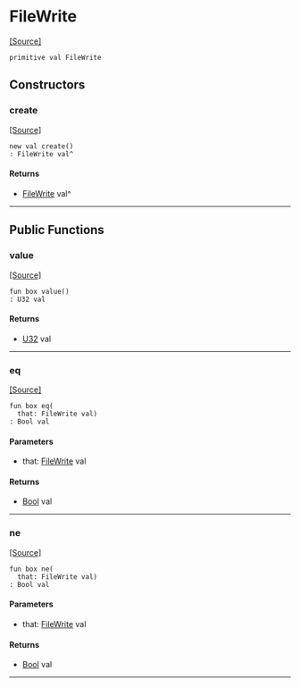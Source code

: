 # FileWrite
<span class="source-link">[[Source]](src/files/file_caps.md#L-0-45)</span>
```pony
primitive val FileWrite
```

## Constructors

### create
<span class="source-link">[[Source]](src/files/file_caps.md#L-0-45)</span>


```pony
new val create()
: FileWrite val^
```

#### Returns

* [FileWrite](files-FileWrite.md) val^

---

## Public Functions

### value
<span class="source-link">[[Source]](src/files/file_caps.md#L-0-46)</span>


```pony
fun box value()
: U32 val
```

#### Returns

* [U32](builtin-U32.md) val

---

### eq
<span class="source-link">[[Source]](src/files/file_caps.md#L-0-46)</span>


```pony
fun box eq(
  that: FileWrite val)
: Bool val
```
#### Parameters

*   that: [FileWrite](files-FileWrite.md) val

#### Returns

* [Bool](builtin-Bool.md) val

---

### ne
<span class="source-link">[[Source]](src/files/file_caps.md#L-0-46)</span>


```pony
fun box ne(
  that: FileWrite val)
: Bool val
```
#### Parameters

*   that: [FileWrite](files-FileWrite.md) val

#### Returns

* [Bool](builtin-Bool.md) val

---

